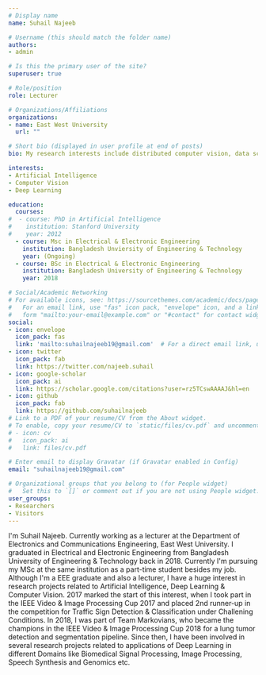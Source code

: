 ```yaml
---
# Display name
name: Suhail Najeeb 

# Username (this should match the folder name)
authors:
- admin

# Is this the primary user of the site?
superuser: true

# Role/position
role: Lecturer

# Organizations/Affiliations
organizations:
- name: East West University
  url: ""

# Short bio (displayed in user profile at end of posts)
bio: My research interests include distributed computer vision, data science & deep learning.

interests:
- Artificial Intelligence
- Computer Vision
- Deep Learning

education:
  courses:
#  - course: PhD in Artificial Intelligence
#    institution: Stanford University
#    year: 2012
  - course: Msc in Electrical & Electronic Engineering
    institution: Bangladesh Unviersity of Engineering & Technology
    year: (Ongoing)
  - course: BSc in Electrical & Electronic Engineering
    institution: Bangladesh University of Engineering & Technology
    year: 2018

# Social/Academic Networking
# For available icons, see: https://sourcethemes.com/academic/docs/page-builder/#icons
#   For an email link, use "fas" icon pack, "envelope" icon, and a link in the
#   form "mailto:your-email@example.com" or "#contact" for contact widget.
social:
- icon: envelope
  icon_pack: fas
  link: 'mailto:suhailnajeeb19@gmail.com'  # For a direct email link, use "mailto:test@example.org".
- icon: twitter
  icon_pack: fab
  link: https://twitter.com/najeeb.suhail
- icon: google-scholar
  icon_pack: ai
  link: https://scholar.google.com/citations?user=rz5TCswAAAAJ&hl=en
- icon: github
  icon_pack: fab
  link: https://github.com/suhailnajeeb
# Link to a PDF of your resume/CV from the About widget.
# To enable, copy your resume/CV to `static/files/cv.pdf` and uncomment the lines below.
# - icon: cv
#   icon_pack: ai
#   link: files/cv.pdf

# Enter email to display Gravatar (if Gravatar enabled in Config)
email: "suhailnajeeb19@gmail.com"

# Organizational groups that you belong to (for People widget)
#   Set this to `[]` or comment out if you are not using People widget.
user_groups:
- Researchers
- Visitors
---
```


I'm Suhail Najeeb. Currently working as a lecturer at the Department of Electronics and Communications Engineering, East West University. I graduated in Electrical and Electronic Engineering from Bangladesh University of Engineering & Technology back in 2018. Currently I'm pursuing my MSc at the same institution as a part-time student besides my job. Although I'm a EEE graduate and also a lecturer, I have a huge interest in research projects related to Artificial Intelligence, Deep Learning & Computer Vision. 2017 marked the start of this interest, when I took part in the IEEE Video & Image Processing Cup 2017 and placed 2nd runner-up in the competition for Traffic Sign Detection & Classification under Challening Conditions. In 2018, I was part of Team Markovians, who became the champions in the IEEE Video & Image Processing Cup 2018 for a lung tumor detection and segmentation pipeline. Since then, I have been involved in several research projects related to applications of Deep Learning in different Domains like Biomedical Signal Processing, Image Processing, Speech Synthesis and Genomics etc. 